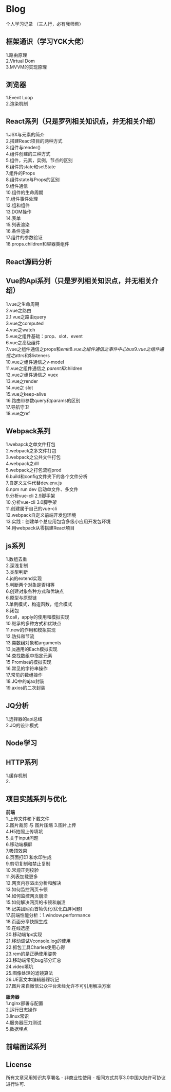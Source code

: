 # Blog

个人学习记录 （三人行，必有我师焉）

## 框架通识（学习YCK大佬）
1.路由原理         
2.Virtual Dom      
3.MVVM的实现原理
 
## 浏览器    
1.Event Loop     
2.渲染机制


## React系列（只是罗列相关知识点，并无相关介绍）       
1.JSX与元素的简介    
2.搭建React项目的两种方式    
3.组件与render()   
4.组件创建的三种方式    
5.组件，元素，实例，节点的区别    
6.组件的state和setState   
7.组件的Props    
8.组件state与Props的区别    
9.组件通信    
10.组件的生命周期      
11.组件事件处理   
12.组和组件     
13.DOM操作    
14.表单   
15.列表渲染   
16.条件渲染     
17.组件的参数验证      
18.props.children和容器类组件     

## React源码分析     


## Vue的Api系列（只是罗列相关知识点，并无相关介绍）           
1.vue之生命周期   
2.vue之路由        
2.1 vue之路由query        
3.vue之computed        
4.vue之watch           
5.vue之组件基础：prop、slot、event               
6.vue之高级组件        
7.vue之组件通信之props和$emit        
8.vue之组件通信之事件中心bus      
9.vue之组件通信之$attrs和$listeners     
10.vue之组件通信之v-model       
11.vue之组件通信之 $parent和$children       
12.vue之组件通信之 vuex       
13.vue之render      
14.vue之 slot      
15.vue之keep-alive          
16.路由带参数query和params的区别     
17.导航守卫       
18.vue之ref
 

## Webpack系列      
1.webapck之单文件打包        
2.webpack之多文件打包        
3.webpack之公共文件打包        
4.webpack之dll       
5.webpack之打包流程prod       
6.build和config文件夹下的各个文件分析        
7.自定义文件代替dev.env.js        
8.npm run dev 启动单文件、多文件      
9.分析vue-cli 2.9脚手架          
10.分析vue-cli 3.0脚手架                     
11.创建属于自己的vue-cli             
12.webpack自定义前端开发包环境                 
13.实践：创建单个总应用包含多级小应用开发包环境  
14.用webpack从零搭建React项目    


## js系列          
1.数组去重                    
2.深浅复制                 
3.类型判断          
4.jq的extend实现       
5.判断两个对象是否相等                   
6.创建对象各种方式和优缺点        
6.原型与原型链        
7.单例模式，构造函数，组合模式               
8.闭包          
9.call，apply的使用和模拟实现          
10.继承的多种方式和优缺点                  
11.new的作用和模拟实现                
12.防抖和节流                  
13.类数组对象和arguments          
13.jq通用的Each模拟实现                   
14.查找数组中指定元素              
15 Promise的模拟实现         
16.常见的字符串操作     
17.常见的数组操作      
18.JQ中的ajax封装     
19.axios的二次封装


## JQ分析      
1.选择器的api总结   
2.JQ的设计模式     

## Node学习     


## HTTP系列     
1.缓存机制   
2.





## 项目实践系列与优化      
**前端**      
1.上传文件和下载文件       
2.图片裁剪 与 图片压缩 
3.图片上传       
4.H5拍照上传填坑           
5.关于input问题           
6.移动端横屏         
7.吸顶效果      
8.页面打印 和水印生成              
9.剪切复制和禁止复制            
10.常规正则校验        
11.列表加载更多     
12.网页内存溢出分析和解决      
13.如何监控网页卡顿     
14.如何监控网页崩溃       
15.如何解决网页的卡顿和崩溃           
16.记美团网页首帧优化(优化白屏问题)            
17.前端性能分析：1.window.performance          
18.页面分享快照生成             
19.在线选座         
20.移动端1px实现            
21.移动调试Vconsole.log的使用      
22.抓包工具Charles使用心得        
23.rem的是正确使用姿势                    
23.移动端常见bug部分汇总             
24.video填坑      
25.图像处理的滤镜算法   
26.UE富文本编辑器踩坑记      
27.图片来自微信公众平台未经允许不可引用解决方案 

**服务器**           
1.nginx部署与配置    
2.运行日志操作      
3.linux常识       
4.服务器压力测试       
5.数据埋点   
 
##  前端面试系列      



## License
所有文章采用知识共享署名 - 非商业性使用 - 相同方式共享3.0中国大陆许可协议进行许可.
